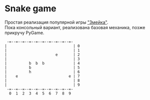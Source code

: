 
# Snake game

Простая реализация популярной игры ["Змейка"](https://ru.wikipedia.org/wiki/%D0%97%D0%BC%D0%B5%D0%B9%D0%BA%D0%B0_(%D0%B8%D0%B3%D1%80%D0%B0)).  
Пока консольный вариант, реализована базовая механика, позже прикручу PyGame.

```
 -=--=--=--=--=--=--=--=--=--=-
|                              | 0
|                              | 1
|                      e       | 2
|                              | 3
|          b  b  b             | 4
|          b                   | 5
|          h                   | 6
|    e                       e | 7
|                              | 8
|                              | 9
 -=--=--=--=--=--=--=--=--=--=-
  0  1  2  3  4  5  6  7  8  9
```
